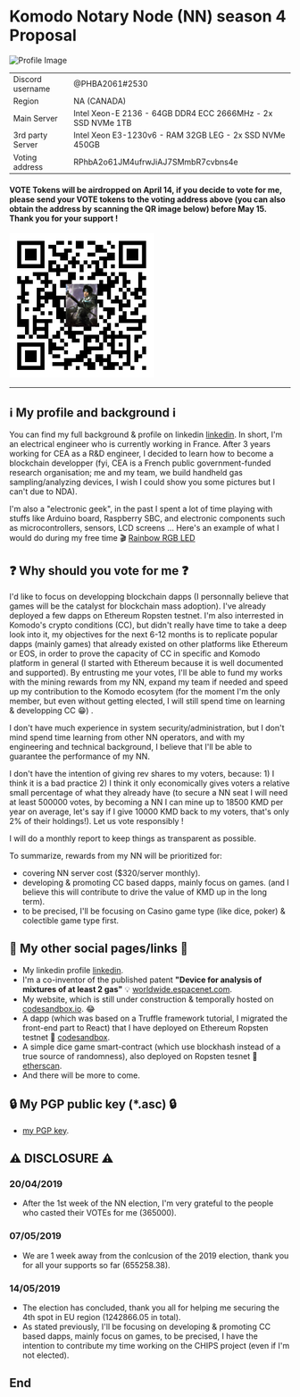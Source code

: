# Komodo Notary Node (NN) season 4 Proposal


![Profile Image](https://i.pinimg.com/236x/e0/c6/5f/e0c65f4c027454ab7ee2fe02a8a42bcd--dynasty-warriors-lee-joon.jpg)

|					|				|
| -----------------	| ------------- |
|Discord username 	| @PHBA2061#2530 |
|Region 			| NA (CANADA)|
|Main Server    	| Intel Xeon-E 2136 - 64GB DDR4 ECC 2666MHz - 2x SSD NVMe 1TB |
|3rd party Server 	| Intel Xeon E3-1230v6 - RAM 32GB LEG - 2x SSD NVMe 450GB |
|Voting address 	| RPhbA2o61JM4ufrwJiAJ7SMmbR7cvbns4e |




#### VOTE Tokens will be airdropped on April 14, if you decide to vote for me, please send your VOTE tokens to the voting address above (you can also obtain the address by scanning the QR image below) before May 15. Thank you for your support !




![QR voting address](https://raw.githubusercontent.com/NOCTLJRNE/Commands-Testing/master/qr-code%20RPhbA2o61JM4ufrwJiAJ7SMmbR7cvbns4e%20200.png)

---

## :information_source: My profile and background :information_source:

You can find my full background & profile on linkedin [linkedin](https://www.linkedin.com/in/bao-an-pham-ho-b04814a3/). In short, I'm an electrical engineer who is currently working in France. After 3 years working for CEA as a R&D engineer, I decided to learn how to become a blockchain developper (fyi, CEA is a French public government-funded research organisation; me and my team, we build handheld gas sampling/analyzing devices, I wish I could show you some pictures but I can't due to NDA).

I'm also a "electronic geek", in the past I spent a lot of time playing with stuffs like Arduino board, Raspberry SBC, and electronic components such as microcontrollers, sensors, LCD screens ... Here's an example of what I would do during my free time :clapper: [Rainbow RGB LED](https://youtu.be/YA9X3_JJ8hM) 


## :question: Why should you vote for me :question:

I'd like to focus on developping blockchain dapps (I personnally believe that games will be the catalyst for blockchain mass adoption). I've already deployed a few dapps on Ethereum Ropsten testnet. I'm also interrested in Komodo's crypto conditions (CC), but didn't really have time to take a deep look into it, my objectives for the next 6-12 months is to replicate popular dapps (mainly games) that already existed on other platforms like Ethereum or EOS, in order to prove the capacity of CC in specific and Komodo platform in general (I started with Ethereum because it is well documented and supported). By entrusting me your votes, I'll be able to fund my works with the mining rewards from my NN, expand my team if needed and speed up my contribution to the Komodo ecosytem (for the moment I'm the only member, but even without getting elected, I will still spend time on learning & developping CC :grin:) . 

I don't have much experience in system security/administration, but I don't mind spend time learning from other NN operators, and with my engineering and technical background, I believe that I'll be able to guarantee the performance of my NN.
 
I don't have the intention of giving rev shares to my voters, because: 1) I think it is a bad practice 2) I think it only economically gives voters a relative small percentage of what they already have (to secure a NN seat I will need at least 500000 votes, by becoming a NN I can mine up to 18500 KMD per year on average, let's say if I give 10000 KMD back to my voters, that's only 2% of their holdings!). Let us vote responsibly !

I will do a monthly report to keep things as transparent as possible.

To summarize, rewards from my NN will be prioritized for: 
- covering NN server cost ($320/server monthly). 
- developing & promoting CC based dapps, mainly focus on games. (and I believe this will contribute to drive the value of KMD up in the long term).
- to be precised, I'll be focusing on Casino game type (like dice, poker) & colectible game type first.  
 
## :link: My other social pages/links :link:
- My linkedin profile [linkedin](https://www.linkedin.com/in/bao-an-pham-ho-b04814a3/).
- I'm a co-inventor of the published patent **"Device for analysis of mixtures of at least 2 gas"** :bulb: [worldwide.espacenet.com](https://worldwide.espacenet.com/publicationDetails/biblio?CC=US&NR=2017016840&KC=A1).
- My website, which is still under construction & temporally hosted on [codesandbox.io](https://64n60p245n.codesandbox.io/). :joy:
- A dapp (which was based on a Truffle framework tutorial, I migrated the front-end part to React) that I have deployed on Ethereum Ropsten testnet :dog: [codesandbox](https://jz0060zrmy.codesandbox.io/).
- A simple dice game smart-contract (which use blockhash instead of a true source of randomness), also deployed on Ropsten tesnet :game_die: [etherscan](https://ropsten.etherscan.io/address/0xb5a5734ba7198a2283730bc998f8af56408ca06d#code).
- And there will be more to come.


## :lock: My PGP public key (*.asc) :lock:
- [my PGP key](https://github.com/NOCTLJRNE/NotaryNodes/blob/master/season4/candidates/phba2061/my-pgp-key.txt).

## :warning: DISCLOSURE :warning:

### 20/04/2019
- After the 1st week of the NN election, I'm very grateful to the people who casted their VOTEs for me (365000).
### 07/05/2019
- We are 1 week away from the conlcusion of the 2019 election, thank you for all your supports so far (655258.38).
### 14/05/2019
- The election has concluded, thank you all for helping me securing the 4th spot in EU region (1242866.05 in total).
- As stated previously, I'll be focusing on developing & promoting CC based dapps, mainly focus on games, to be precised, I have the intention to contribute my time working on the CHIPS project (even if I'm not elected).
## End